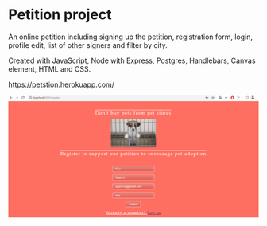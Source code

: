 # Petition project

An online petition including signing up the petition, registration form, login, profile edit, list of other signers and filter by city.

Created with JavaScript, Node with Express, Postgres, Handlebars, Canvas element, HTML and CSS.

https://petstion.herokuapp.com/

![Petition demo](Petition-demo.gif)
